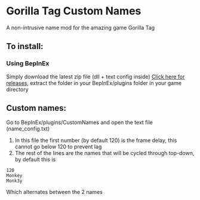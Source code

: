 # Gorilla Tag Custom Names
A non-intrusive name mod for the amazing game Gorilla Tag
## To install:
### Using BepInEx
Simply download the latest zip file (dll + text config inside) [Click here for releases](https://github.com/jeydevv/Gorilla-Tag-Custom-Names/releases/), extract the folder in your BepInEx/plugins folder in your game directory

## Custom names:
Go to BepInEx/plugins/CustomNames and open the text file (name_config.txt)
1) In this file the first number (by default 120) is the frame delay, this cannot go below 120 to prevent lag
3) The rest of the lines are the names that will be cycled through top-down, by default this is

```
120
Monkey
Monk3y
```
Which alternates between the 2 names
